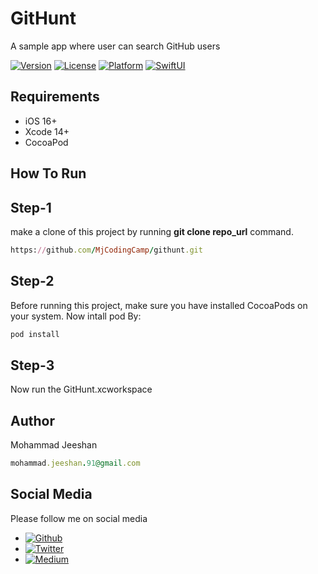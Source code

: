 # GitHunt
A sample app where user can search GitHub users 

[![Version](https://img.shields.io/cocoapods/v/MjSocialLogins.svg?style=flat)](https://cocoapods.org/pods/MjSocialLogins)
[![License](https://img.shields.io/cocoapods/l/MjSocialLogins.svg?style=flat)](https://cocoapods.org/pods/MjSocialLogins)
[![Platform](https://img.shields.io/cocoapods/p/MjSocialLogins.svg?style=flat)](https://cocoapods.org/pods/MjSocialLogins)
[![SwiftUI](https://img.shields.io/badge/SwiftUI-blue.svg?style=flat)](https://developer.apple.com/xcode/swiftui/)

## Requirements

* iOS 16+
* Xcode 14+
* CocoaPod

## How To Run

## Step-1 
make a clone of this project by running **git clone repo_url** command. 

```ruby
https://github.com/MjCodingCamp/githunt.git
```
## Step-2 
Before running this project, make sure you have installed CocoaPods on your system. Now intall pod By:

```ruby
pod install
```

## Step-3
Now run the GitHunt.xcworkspace 

## Author

Mohammad Jeeshan
```ruby
mohammad.jeeshan.91@gmail.com
```


## Social Media 

Please follow me on social media
* [![Github](https://img.shields.io/badge/Github-@MjCodingCamp-black.svg?style=flat)](https://github.com/MjCodingCamp)
* [![Twitter](https://img.shields.io/badge/Twitter-@MjCodingCamp-blue.svg?style=flat)](https://twitter.com/MjCodingCamp)
* [![Medium](https://img.shields.io/badge/Medium-@MjCodingCamp-orange.svg?style=flat)](https://medium.com/@MjCodingCamp)
